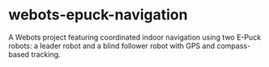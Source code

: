 # webots-epuck-navigation
A Webots project featuring coordinated indoor navigation using two E-Puck robots: a leader robot and a blind follower robot with GPS and compass-based tracking.
